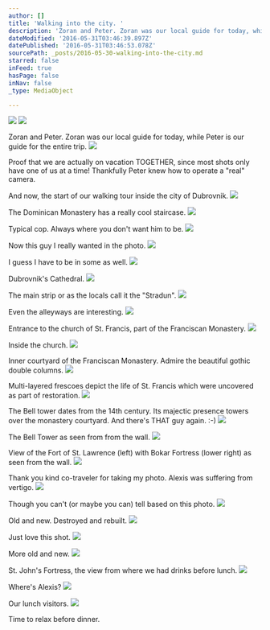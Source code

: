 ```yaml
---
author: []
title: 'Walking into the city. '
description: 'Zoran and Peter. Zoran was our local guide for today, while Peter is our guide for the entire trip.'
dateModified: '2016-05-31T03:46:39.897Z'
datePublished: '2016-05-31T03:46:53.078Z'
sourcePath: _posts/2016-05-30-walking-into-the-city.md
starred: false
inFeed: true
hasPage: false
inNav: false
_type: MediaObject

---
```

![](https://the-grid-user-content.s3-us-west-2.amazonaws.com/7f9c1ec3-e61f-423d-8bf0-56b23ef620a9.jpg)
![](https://the-grid-user-content.s3-us-west-2.amazonaws.com/0a2323d8-b9ff-4826-88be-ca805bc475e9.jpg)

Zoran and Peter. Zoran was our local guide for today, while Peter is our guide for the entire trip.
![](https://the-grid-user-content.s3-us-west-2.amazonaws.com/700007da-6744-47a2-a622-cdb28105f4b3.jpg)

Proof that we are actually on vacation TOGETHER, since most shots only have one of us at a time! Thankfully Peter knew how to operate a "real" camera.

And now, the start of our walking tour inside the city of Dubrovnik.
![](https://s3-us-west-2.amazonaws.com/the-grid-img/p/cef5d983d829c36d97e95a4f458808c2376def0e.jpg)

The Dominican Monastery has a really cool staircase.
![](https://the-grid-user-content.s3-us-west-2.amazonaws.com/fa52b730-9e80-4a9f-869e-2a2fbf449faf.jpg)

Typical cop. Always where you don't want him to be.
![](https://s3-us-west-2.amazonaws.com/the-grid-img/p/d38ba9325f7628f4bfdce278d8df202f9a7e1303.jpg)

Now this guy I really wanted in the photo.
![](https://s3-us-west-2.amazonaws.com/the-grid-img/p/117927f6cd9c72d09fab7fc7c1fefbeaf1c78e53.jpg)

I guess I have to be in some as well.
![](https://s3-us-west-2.amazonaws.com/the-grid-img/p/0f5f4b89a9e0417bd246ad11aa70e75e00f21424.jpg)

Dubrovnik's Cathedral.
![](https://s3-us-west-2.amazonaws.com/the-grid-img/p/fccdcc5e560557aac9e7d16dc232f5e6c51cd784.jpg)

The main strip or as the locals call it the "Stradun".
![](https://s3-us-west-2.amazonaws.com/the-grid-img/p/c232a69943f226b19326b75d388324509568fc51.jpg)

Even the alleyways are interesting.
![](https://s3-us-west-2.amazonaws.com/the-grid-img/p/654bead3c1e622e301b87fe96ebd969781d2ace9.jpg)

Entrance to the church of St. Francis, part of the Franciscan Monastery.
![](https://s3-us-west-2.amazonaws.com/the-grid-img/p/6de6df57c0d87936d9a4d74bbea6b3dcfb88f428.jpg)

Inside the church.
![](https://s3-us-west-2.amazonaws.com/the-grid-img/p/b136c66c6485d31fe8bc037ad5087cb27d7633ed.jpg)

Inner courtyard of the Franciscan Monastery. Admire the beautiful gothic double columns.
![](https://the-grid-user-content.s3-us-west-2.amazonaws.com/df66146a-713b-4cbf-8085-c041280841c3.jpg)

Multi-layered frescoes depict the life of St. Francis which were uncovered as part of restoration.
![](https://s3-us-west-2.amazonaws.com/the-grid-img/p/54d01a496382069cb929581e372addeedbd973fc.jpg)

The Bell tower dates from the 14th century. Its majectic presence towers over the monastery courtyard. And there's THAT guy again. :-)
![](https://s3-us-west-2.amazonaws.com/the-grid-img/p/8de47e0c8beae445b2956e365b4b3223b1a2fd56.jpg)

The Bell Tower as seen from from the wall.
![](https://the-grid-user-content.s3-us-west-2.amazonaws.com/004e3c22-2966-465b-8dd0-4dcf409b9fb2.jpg)

View of the Fort of St. Lawrence (left) with Bokar Fortress (lower right) as seen from the wall.
![](https://s3-us-west-2.amazonaws.com/the-grid-img/p/37b4ea2dbfa9c59846373f14679c7ecb1de4ec65.jpg)

Thank you kind co-traveler for taking my photo. Alexis was suffering from vertigo.
![](https://the-grid-user-content.s3-us-west-2.amazonaws.com/1e1dfd02-77e5-4fec-90d0-8c40138bed6c.jpg)

Though you can't (or maybe you can) tell based on this photo.
![](https://the-grid-user-content.s3-us-west-2.amazonaws.com/0fb005c8-180f-402d-88b0-fe4c6f3b8580.jpg)

Old and new. Destroyed and rebuilt.
![](https://s3-us-west-2.amazonaws.com/the-grid-img/p/0c6dea13330fcd8bc4603450171a1c00a0e423a7.jpg)

Just love this shot.
![](https://s3-us-west-2.amazonaws.com/the-grid-img/p/cf49d2b1eef2a33e595336699c1214e7e9fb9f91.jpg)

More old and new.
![](https://the-grid-user-content.s3-us-west-2.amazonaws.com/b85f4c63-ad3f-4e73-a195-53e4d233d3f9.jpg)

St. John's Fortress, the view from where we had drinks before lunch.
![](https://s3-us-west-2.amazonaws.com/the-grid-img/p/40dc440af8f5c40a2802b69dd22e1d822a9ceb7e.jpg)

Where's Alexis?
![](https://s3-us-west-2.amazonaws.com/the-grid-img/p/0a62b8e5e69058cc7f76e3a0fd78b96386986e0d.jpg)

Our lunch visitors.
![](https://s3-us-west-2.amazonaws.com/the-grid-img/p/61af8f7482b09f4ae9cd6b6a985c4a18332c8a87.jpg)

Time to relax before dinner.